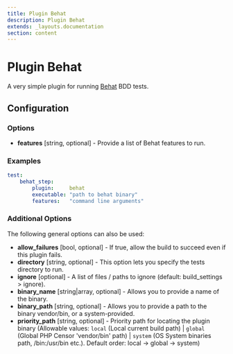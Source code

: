```yaml
---
title: Plugin Behat
description: Plugin Behat
extends: _layouts.documentation
section: content
---
```


Plugin Behat
============

A very simple plugin for running [Behat](http://behat.org/) BDD tests.

Configuration
-------------

### Options

* **features** [string, optional] - Provide a list of Behat features to run.

### Examples

```yml
test:
    behat_step:
        plugin:     behat
        executable: "path to behat binary"
        features:   "command line arguments"
```

### Additional Options

The following general options can also be used: 

* **allow_failures** [bool, optional] - If true, allow the build to succeed even if this plugin fails.
* **directory** [string, optional] - This option lets you specify the tests directory to run.
* **ignore** [optional] - A list of files / paths to ignore (default: build_settings > ignore).
* **binary_name** [string|array, optional] - Allows you to provide a name of the binary.
* **binary_path** [string, optional] - Allows you to provide a path to the binary vendor/bin, or a system-provided.
* **priority_path** [string, optional] - Priority path for locating the plugin binary (Allowable values: 
  `local` (Local current build path) | 
  `global` (Global PHP Censor 'vendor/bin' path) |
  `system` (OS System binaries path, /bin:/usr/bin etc.). 
  Default order: local -> global -> system)
